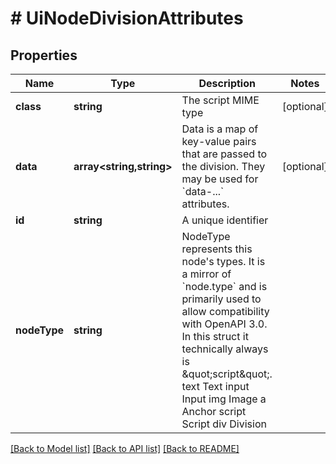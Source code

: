 # # UiNodeDivisionAttributes

## Properties

Name | Type | Description | Notes
------------ | ------------- | ------------- | -------------
**class** | **string** | The script MIME type | [optional]
**data** | **array<string,string>** | Data is a map of key-value pairs that are passed to the division.  They may be used for &#x60;data-...&#x60; attributes. | [optional]
**id** | **string** | A unique identifier |
**nodeType** | **string** | NodeType represents this node&#39;s types. It is a mirror of &#x60;node.type&#x60; and is primarily used to allow compatibility with OpenAPI 3.0. In this struct it technically always is \&quot;script\&quot;. text Text input Input img Image a Anchor script Script div Division |

[[Back to Model list]](../../README.md#models) [[Back to API list]](../../README.md#endpoints) [[Back to README]](../../README.md)
